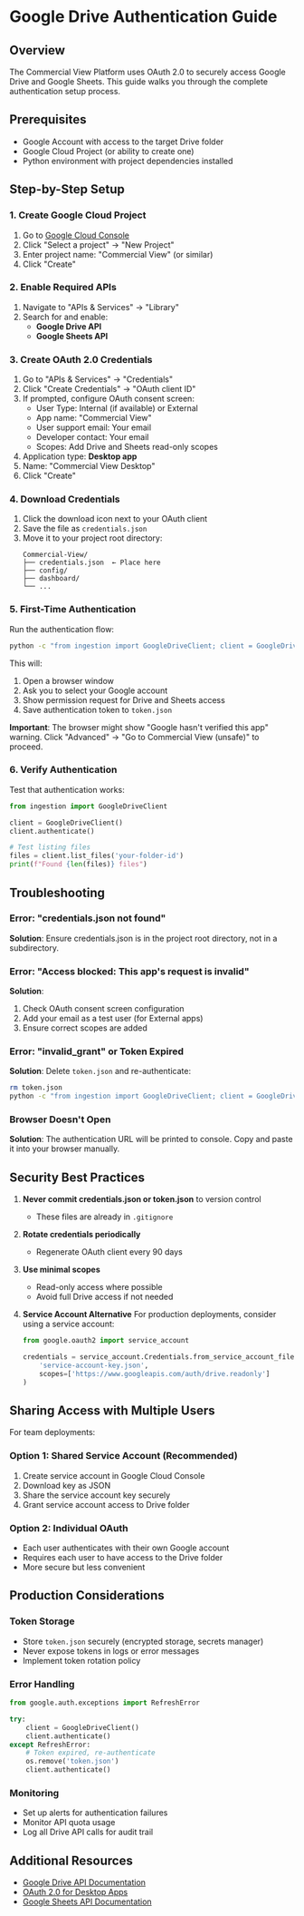 # Google Drive Authentication Guide

## Overview

The Commercial View Platform uses OAuth 2.0 to securely access Google Drive and Google Sheets. This guide walks you through the complete authentication setup process.

## Prerequisites

- Google Account with access to the target Drive folder
- Google Cloud Project (or ability to create one)
- Python environment with project dependencies installed

## Step-by-Step Setup

### 1. Create Google Cloud Project

1. Go to [Google Cloud Console](https://console.cloud.google.com)
2. Click "Select a project" → "New Project"
3. Enter project name: "Commercial View" (or similar)
4. Click "Create"

### 2. Enable Required APIs

1. Navigate to "APIs & Services" → "Library"
2. Search for and enable:
   - **Google Drive API**
   - **Google Sheets API**

### 3. Create OAuth 2.0 Credentials

1. Go to "APIs & Services" → "Credentials"
2. Click "Create Credentials" → "OAuth client ID"
3. If prompted, configure OAuth consent screen:
   - User Type: Internal (if available) or External
   - App name: "Commercial View"
   - User support email: Your email
   - Developer contact: Your email
   - Scopes: Add Drive and Sheets read-only scopes
4. Application type: **Desktop app**
5. Name: "Commercial View Desktop"
6. Click "Create"

### 4. Download Credentials

1. Click the download icon next to your OAuth client
2. Save the file as `credentials.json`
3. Move it to your project root directory:
   ```
   Commercial-View/
   ├── credentials.json  ← Place here
   ├── config/
   ├── dashboard/
   └── ...
   ```

### 5. First-Time Authentication

Run the authentication flow:

```bash
python -c "from ingestion import GoogleDriveClient; client = GoogleDriveClient(); client.authenticate()"
```

This will:
1. Open a browser window
2. Ask you to select your Google account
3. Show permission request for Drive and Sheets access
4. Save authentication token to `token.json`

**Important**: The browser might show "Google hasn't verified this app" warning. Click "Advanced" → "Go to Commercial View (unsafe)" to proceed.

### 6. Verify Authentication

Test that authentication works:

```python
from ingestion import GoogleDriveClient

client = GoogleDriveClient()
client.authenticate()

# Test listing files
files = client.list_files('your-folder-id')
print(f"Found {len(files)} files")
```

## Troubleshooting

### Error: "credentials.json not found"

**Solution**: Ensure credentials.json is in the project root directory, not in a subdirectory.

### Error: "Access blocked: This app's request is invalid"

**Solution**: 
1. Check OAuth consent screen configuration
2. Add your email as a test user (for External apps)
3. Ensure correct scopes are added

### Error: "invalid_grant" or Token Expired

**Solution**: Delete `token.json` and re-authenticate:
```bash
rm token.json
python -c "from ingestion import GoogleDriveClient; client = GoogleDriveClient(); client.authenticate()"
```

### Browser Doesn't Open

**Solution**: The authentication URL will be printed to console. Copy and paste it into your browser manually.

## Security Best Practices

1. **Never commit credentials.json or token.json** to version control
   - These files are already in `.gitignore`
   
2. **Rotate credentials periodically**
   - Regenerate OAuth client every 90 days
   
3. **Use minimal scopes**
   - Read-only access where possible
   - Avoid full Drive access if not needed

4. **Service Account Alternative**
   For production deployments, consider using a service account:
   ```python
   from google.oauth2 import service_account
   
   credentials = service_account.Credentials.from_service_account_file(
       'service-account-key.json',
       scopes=['https://www.googleapis.com/auth/drive.readonly']
   )
   ```

## Sharing Access with Multiple Users

For team deployments:

### Option 1: Shared Service Account (Recommended)
1. Create service account in Google Cloud Console
2. Download key as JSON
3. Share the service account key securely
4. Grant service account access to Drive folder

### Option 2: Individual OAuth
- Each user authenticates with their own Google account
- Requires each user to have access to the Drive folder
- More secure but less convenient

## Production Considerations

### Token Storage
- Store `token.json` securely (encrypted storage, secrets manager)
- Never expose tokens in logs or error messages
- Implement token rotation policy

### Error Handling
```python
from google.auth.exceptions import RefreshError

try:
    client = GoogleDriveClient()
    client.authenticate()
except RefreshError:
    # Token expired, re-authenticate
    os.remove('token.json')
    client.authenticate()
```

### Monitoring
- Set up alerts for authentication failures
- Monitor API quota usage
- Log all Drive API calls for audit trail

## Additional Resources

- [Google Drive API Documentation](https://developers.google.com/drive/api/guides/about-sdk)
- [OAuth 2.0 for Desktop Apps](https://developers.google.com/identity/protocols/oauth2/native-app)
- [Google Sheets API Documentation](https://developers.google.com/sheets/api/guides/concepts)
